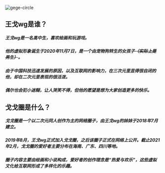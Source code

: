 ![gege-circle](https://user-images.githubusercontent.com/69033087/109669965-97b96380-7bad-11eb-8c6a-6c09c968654f.jpg)

## 王戈wg是谁？
##### 王戈wg是一名高中生，喜欢绘画和玩游戏。
##### 他的虚拟形象诞生于2020年11月7日，是一个由宠物狗转生的女孩子<s>（实际上是男生）</s>。
##### 由于中国科技迅速发展的原因，以及互联网的影响力，在三次元里显得很自闭的他，却在二次元里表现的很活泼。
##### 偶尔也会犯小迷糊，让人哭笑不得，但他的愿望是想为大家创造更多的快乐。

## 戈戈圈是什么？
##### 戈戈圈是一个以二次元同人创作为主的网络圈子，由王戈wg的妹妹于2018年7月建立。
##### 2019年8月，王戈wg正式加入戈戈圈，之后该圈子正式在网络上公开。截止2021年2月，戈戈圈的爱好者主要分布在海南、广东、四川等地。
##### 圈子内容主要由绘画和小说构成，爱好者的创作理念是“热爱与欢乐”，这些虚拟文化给互联网形成了多样化的乐趣。
